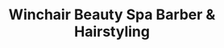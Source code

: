 ---
title: "Winchair Beauty Spa Barber & Hairstyling"
url: /etobicoke/winchair-beauty-spa-barber-and-hairstyling/
shop: hairdresser
---